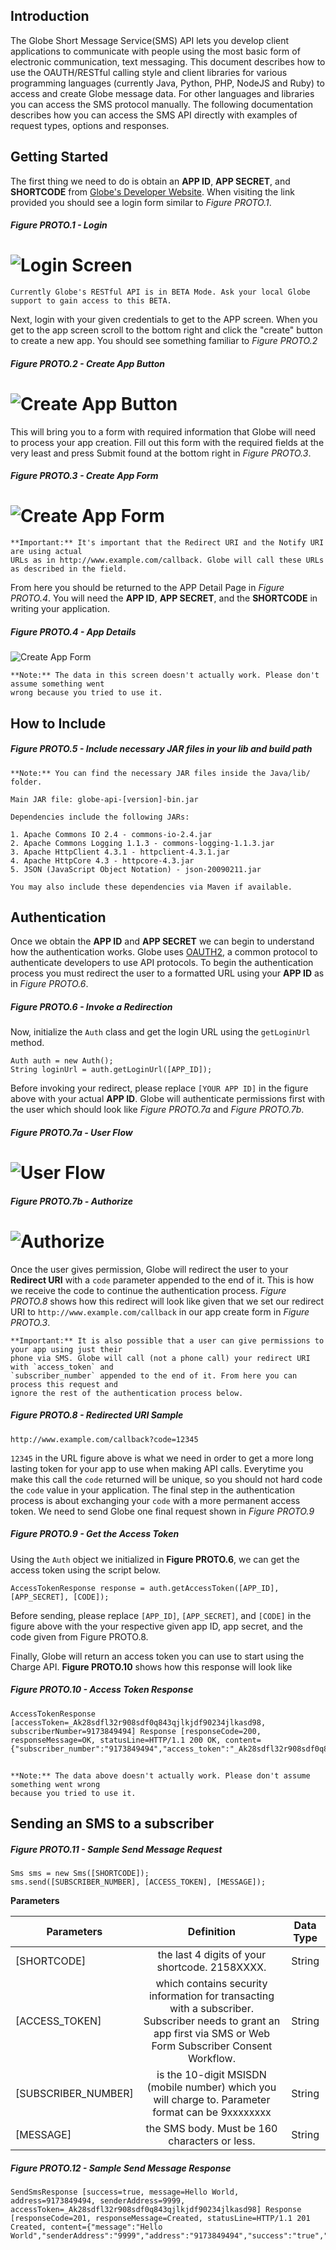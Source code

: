 ## Introduction

The Globe Short Message Service(SMS) API lets you develop client applications to communicate with people using the most basic form of electronic communication, text messaging. This document describes how to use the OAUTH/RESTful calling style and client libraries for various programming languages (currently Java, Python, PHP, NodeJS and Ruby) to access and create Globe message data. For other languages and libraries you can access the SMS protocol manually. The following documentation describes how you can access the SMS API directly with examples of request types, options and responses.

## Getting Started

The first thing we need to do is obtain an **APP ID**, **APP SECRET**, and **SHORTCODE** from [Globe's Developer Website](http://developer.globelabs.com.ph/users/login). When visiting the link provided you should see a login form similar to *Figure PROTO.1*.

##### Figure PROTO.1 - Login
![Login Screen](https://raw.github.com/Openovate/rest-docs/master/sms/assets/login.jpg)
====

    Currently Globe's RESTful API is in BETA Mode. Ask your local Globe support to gain access to this BETA.

Next, login with your given credentials to get to the APP screen. When you get to the app screen scroll to the bottom right and click the "create" button to create a new app. You should see something familiar to *Figure PROTO.2*

##### Figure PROTO.2 - Create App Button
![Create App Button](https://raw.github.com/Openovate/rest-docs/master/sms/assets/create.jpg)
====

This will bring you to a form with required information that Globe will need to process your app creation. Fill out this form with the required fields at the very least and press Submit found at the bottom right in *Figure PROTO.3*.

##### Figure PROTO.3 - Create App Form
![Create App Form](https://raw.github.com/Openovate/rest-docs/master/sms/assets/form.jpg)
====

    **Important:** It's important that the Redirect URI and the Notify URI are using actual 
    URLs as in http://www.example.com/callback. Globe will call these URLs as described in the field.

From here you should be returned to the APP Detail Page in *Figure PROTO.4*. You will need the **APP ID**, **APP SECRET**, and the **SHORTCODE** in writing your application.

##### Figure PROTO.4 - App Details
![Create App Form](https://raw.github.com/Openovate/rest-docs/master/sms/assets/detail.jpg)

    **Note:** The data in this screen doesn't actually work. Please don't assume something went 
    wrong because you tried to use it.

## How to Include

##### Figure PROTO.5 - Include necessary JAR files in your lib and build path

    **Note:** You can find the necessary JAR files inside the Java/lib/ folder.

    Main JAR file: globe-api-[version]-bin.jar

    Dependencies include the following JARs:

    1. Apache Commons IO 2.4 - commons-io-2.4.jar
    2. Apache Commons Logging 1.1.3 - commons-logging-1.1.3.jar
    3. Apache HttpClient 4.3.1 - httpclient-4.3.1.jar
    4. Apache HttpCore 4.3 - httpcore-4.3.jar
    5. JSON (JavaScript Object Notation) - json-20090211.jar

    You may also include these dependencies via Maven if available.

## Authentication

Once we obtain the **APP ID** and **APP SECRET** we can begin to understand how the authentication works. Globe uses [OAUTH2](https://developers.google.com/accounts/docs/OAuth2), a common protocol to authenticate developers to use API protocols. To begin the authentication process you must redirect the user to a formatted URL using your **APP ID** as in *Figure PROTO.6*.

##### Figure PROTO.6 - Invoke a Redirection

Now, initialize the `Auth` class and get the login URL using the `getLoginUrl` method.

    Auth auth = new Auth();
    String loginUrl = auth.getLoginUrl([APP_ID]);

Before invoking your redirect, please replace `[YOUR APP ID]` in the figure above with your actual **APP ID**. Globe will authenticate permissions first with the user which should look like *Figure PROTO.7a* and *Figure PROTO.7b*.

##### Figure PROTO.7a - User Flow
![User Flow](https://raw.github.com/Openovate/rest-docs/master/sms/assets/user.jpg)
====
##### Figure PROTO.7b - Authorize
![Authorize](https://raw.github.com/Openovate/rest-docs/master/sms/assets/user.jpg)
====

Once the user gives permission, Globe will redirect the user to your **Redirect URI** with a `code` parameter appended to the end of it. This is how we receive the code to continue the authentication process. *Figure PROTO.8* shows how this redirect will look like given that we set our redirect URI to `http://www.example.com/callback` in our app create form in *Figure PROTO.3*.

    **Important:** It is also possible that a user can give permissions to your app using just their 
    phone via SMS. Globe will call (not a phone call) your redirect URI with `access_token` and 
    `subscriber_number` appended to the end of it. From here you can process this request and 
    ignore the rest of the authentication process below.

##### Figure PROTO.8 - Redirected URI Sample

    http://www.example.com/callback?code=12345

`12345` in the URL figure above is what we need in order to get a more long lasting token for your app to use when making API calls. Everytime you make this call the `code` returned will be unique, so you should not hard code the `code` value in your application. The final step in the authentication process is about exchanging your `code` with a more permanent access token. We need to send Globe one final request shown in *Figure PROTO.9*

##### Figure PROTO.9 - Get the Access Token

Using the `Auth` object we initialized in **Figure PROTO.6**, we can get the access token using the script below.

    AccessTokenResponse response = auth.getAccessToken([APP_ID], [APP_SECRET], [CODE]);
    
Before sending, please replace `[APP_ID]`, `[APP_SECRET]`, and `[CODE]` in the figure above with the your respective given app ID, app secret, and the code given from Figure PROTO.8.

Finally, Globe will return an access token you can use to start using the Charge API. **Figure PROTO.10** shows how this response will look like

##### Figure PROTO.10 - Access Token Response

    AccessTokenResponse [accessToken=_Ak28sdfl32r908sdf0q843qjlkjdf90234jlkasd98, subscriberNumber=9173849494] Response [responseCode=200, responseMessage=OK, statusLine=HTTP/1.1 200 OK, content={"subscriber_number":"9173849494","access_token":"_Ak28sdfl32r908sdf0q843qjlkjdf90234jlkasd98"}]

##

    **Note:** The data above doesn't actually work. Please don't assume something went wrong 
    because you tried to use it.

## Sending an SMS to a subscriber

##### Figure PROTO.11 - Sample Send Message Request

    Sms sms = new Sms([SHORTCODE]);
    sms.send([SUBSCRIBER_NUMBER], [ACCESS_TOKEN], [MESSAGE]);

**Parameters**

| Parameters | Definition | Data Type |
|-------|:----------:|:---------:|
| [SHORTCODE] | the last 4 digits of your shortcode. 2158XXXX. | String |
| [ACCESS_TOKEN] | which contains security information for transacting with a subscriber. Subscriber needs to grant an app first via SMS or Web Form Subscriber Consent Workflow. | String |
| [SUBSCRIBER_NUMBER] | is the 10-digit MSISDN (mobile number) which you will charge to. Parameter format can be 9xxxxxxxx | String |
| [MESSAGE] | the SMS body. Must be 160 characters or less. | String |


##### Figure PROTO.12 - Sample Send Message Response

    SendSmsResponse [success=true, message=Hello World, address=9173849494, senderAddress=9999, accessToken=_Ak28sdfl32r908sdf0q843qjlkjdf90234jlkasd98] Response [responseCode=201, responseMessage=Created, statusLine=HTTP/1.1 201 Created, content={"message":"Hello World","senderAddress":"9999","address":"9173849494","success":"true","access_token":"_Ak28sdfl32r908sdf0q843qjlkjdf90234jlkasd98"}]
